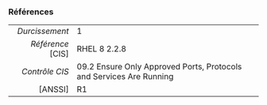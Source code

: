 ### Références

|                 |    |
|----------------:|:---|
|   *Durcissement*| 1 |
|*Référence* [CIS]| RHEL 8 2.2.8 |
|   *Contrôle CIS*| 09.2 Ensure Only Approved Ports, Protocols and Services Are Running |
|          [ANSSI]| R1 |
